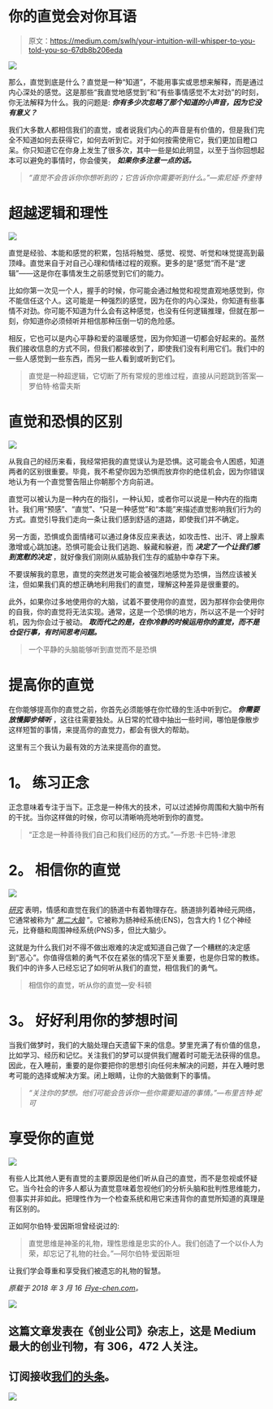 # 你的直觉会对你耳语

> 原文：<https://medium.com/swlh/your-intuition-will-whisper-to-you-told-you-so-67db8b206eda>

![](img/7e0111b4a0a38f2397cb6e88aa09dcf9.png)

那么，直觉到底是什么？直觉是一种“知道”，不能用事实或思想来解释，而是通过内心深处的感觉。这是那些“我直觉地感觉到”和“有些事情感觉不太对劲”的时刻，你无法解释为什么。我的问题是: ***你有多少次忽略了那个知道的小声音，因为它没有意义？***

我们大多数人都相信我们的直觉，或者说我们内心的声音是有价值的，但是我们完全不知道如何去获得它，如何去听到它。对于如何按需使用它，我们更加目瞪口呆。你只知道它在你身上发生了很多次，其中一些是如此明显，以至于当你回想起本可以避免的事情时，你会傻笑， ***如果你多注意一点的话。***

> *“直觉不会告诉你你想听到的；它告诉你你需要听到什么。”—索尼娅·乔奎特*

# **超越逻辑和理性**

![](img/3816b4b70cf64b1b7df8dd5c0ecd874d.png)

直觉是经验、本能和感觉的积累，包括将触觉、感觉、视觉、听觉和味觉提高到最顶峰。直觉来自于对自己心理和情绪过程的观察。更多的是“感觉”而不是“逻辑”——这是你在事情发生之前感觉到它们的能力。

比如你第一次见一个人，握手的时候，你可能会通过触觉和视觉直观地感觉到，你不能信任这个人。这可能是一种强烈的感觉，因为在你的内心深处，你知道有些事情不对劲。你可能不知道为什么会有这种感觉，也没有任何逻辑推理，但就在那一刻，你知道你必须倾听并相信那种压倒一切的危险感。

相反，它也可以是内心平静和爱的温暖感觉，因为你知道一切都会好起来的。虽然我们接收信息的方式不同，但我们都接收到了，即使我们没有利用它们。我们中的一些人感觉到一些东西，而另一些人看到或听到它们。

> 直觉是一种超逻辑，它切断了所有常规的思维过程，直接从问题跳到答案—罗伯特·格雷夫斯

# **直觉和恐惧的区别**

![](img/8e973ef23b96ffe3e9cd9e5f1cc96546.png)

从我自己的经历来看，我经常把我的直觉误认为是恐惧。这可能会令人困惑，知道两者的区别很重要。毕竟，我不希望你因为恐惧而放弃你的绝佳机会，因为你错误地认为有一个直觉警告阻止你朝那个方向前进。

直觉可以被认为是一种内在的指引，一种认知，或者你可以说是一种内在的指南针。我们用“预感”、“直觉”、“只是一种感觉”和“本能”来描述直觉影响我们行为的方式。直觉引导我们走向一条让我们感到舒适的道路，即使我们并不确定。

另一方面，恐惧或负面情绪可以通过身体反应来表达，如攻击性、出汗、肾上腺素激增或心跳加速。恐惧可能会让我们逃跑、躲藏和躲避，而 ***决定了一个让我们感到宽慰的决定*** ，就好像我们刚刚从威胁我们生存的威胁中幸存下来。

不要误解我的意思，直觉的突然迸发可能会被强烈地感觉为恐惧，当然应该被关注，但如果我们真的想正确地利用我们的直觉，理解这种差异是很重要的。

此外，如果你过多地使用你的大脑，试着不要使用你的直觉，因为那样你会使用你的自我，你的直觉将无法实现。通常，这是一个恐惧的地方，所以这不是一个好时机，因为你会过于被动。 ***取而代之的是，在你冷静的时候运用你的直觉，而不是仓促行事，有时间思考问题。***

> 一个平静的头脑能够听到直觉而不是恐惧

# **提高你的直觉**

在你能够提高你的直觉之前，你首先必须能够在你忙碌的生活中听到它。 ***你需要放慢脚步倾听*** ，这往往需要独处。从日常的忙碌中抽出一些时间，哪怕是像散步这样短暂的事情，来提高你的直觉力，都会有很大的帮助。

这里有三个我认为最有效的方法来提高你的直觉。

# **1。** **练习正念**

正念意味着专注于当下。正念是一种伟大的技术，可以过滤掉你周围和大脑中所有的干扰。当你这样做的时候，你可以清晰响亮地听到你的直觉。

> “正念是一种善待我们自己和我们经历的方式。”—乔恩·卡巴特-津恩

# **2。** **相信你的直觉**

![](img/ff11bdce89dfc99efd98e5a22522de35.png)

[*研究*](https://www.livescience.com/54825-scientists-measure-intuition.html) 表明，情感和直觉在我们的肠道中有着物理存在。肠道排列着神经元网络，它通常被称为“ [*第二大脑*](https://www.scientificamerican.com/article/gut-feelings-the-second-brain-in-our-gastrointestinal-systems-excerpt/) ”。它被称为肠神经系统(ENS)，包含大约 1 亿个神经元，比脊髓和周围神经系统(PNS)多，但比大脑少。

这就是为什么我们对不得不做出艰难的决定或知道自己做了一个糟糕的决定感到“恶心”。你值得信赖的勇气不仅在紧张的情况下至关重要，也是你日常的教练。我们中的许多人已经忘记了如何听从我们的直觉，相信我们的勇气。

> 相信你的直觉，听从你的直觉—安·科顿

# **3。** **好好利用你的梦想时间**

当我们做梦时，我们的大脑处理白天遗留下来的信息。梦里充满了有价值的信息，比如学习、经历和记忆。关注我们的梦可以提供我们醒着时可能无法获得的信息。因此，在入睡前，重要的是你要把你的思想引向任何未解决的问题，并在入睡时思考可能的选择或解决方案。闭上眼睛，让你的大脑做剩下的事情。

> *“关注你的梦想。他们可能会告诉你一些你需要知道的事情。”—布里吉特·妮可*

# **享受你的直觉**

![](img/e494dcb40935b97a19185fd949f44eb6.png)

有些人比其他人更有直觉的主要原因是他们听从自己的直觉，而不是忽视或怀疑它。当今社会的许多人都认为直觉意味着忽视他们的分析头脑和批判性思维能力，但事实并非如此。把理性作为一个检查系统和用它来违背你的直觉所知道的真理是有区别的。

正如阿尔伯特·爱因斯坦曾经说过的:

> 直觉思维是神圣的礼物，理性思维是忠实的仆人。我们创造了一个以仆人为荣，却忘记了礼物的社会。”—阿尔伯特·爱因斯坦

让我们学会尊重和享受我们被遗忘的礼物的智慧。

*原载于 2018 年 3 月 16 日*[*ye-chen.com*](https://ye-chen.com/your-intuition-will-whisper-to-you/)*。*

[![](img/308a8d84fb9b2fab43d66c117fcc4bb4.png)](https://medium.com/swlh)

## 这篇文章发表在《创业公司》杂志上，这是 Medium 最大的创业刊物，有 306，472 人关注。

## 订阅接收[我们的头条](http://growthsupply.com/the-startup-newsletter/)。

[![](img/b0164736ea17a63403e660de5dedf91a.png)](https://medium.com/swlh)